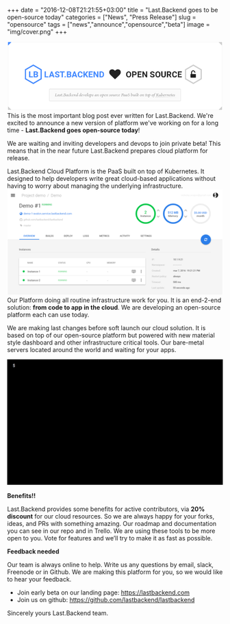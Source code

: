 +++
date = "2016-12-08T21:21:55+03:00"
title = "Last.Backend goes to be open-source today"
categories = ["News", "Press Release"]
slug = "opensource"
tags = ["news","announce","opensource","beta"]
image = "img/cover.png"
+++

![Dashboard](/img/announce/pr_im_0_3.png)
This is the most important blog post ever written for Last.Backend. We're excited to announce a new version of platform we've working on for a long time - **Last.Backend goes open-source today**!

We are waiting and inviting developers and devops to join private beta! This means that in the near future Last.Backend prepares cloud platform for release.
<!--more-->
Last.Backend Cloud Platform is the PaaS built on top of Kubernetes. It designed to help developers write great cloud-based applications without having to worry about managing the underlying infrastructure.
![Dashboard](/img/announce/pr_im_4.png)
Our Platform doing all routine infrastructure work for you. It is an end-2-end solution: **from code to app in the cloud**. We are developing an open-source platform each can use today.

We are making last changes before soft launch our cloud solution. 
It is based on top of our open-source platform but powered with new material style dashboard and other infrastructure critical tools.
Our bare-metal servers located around the world and waiting for your apps. 

![Sources](/img/announce/cli_3.gif)

**Benefits!!**

Last.Backend provides some benefits for active contributors, via **20% discount** for our cloud resources. So we are always happy for your forks, ideas, and PRs with something amazing.
Our roadmap and documentation you can see in our repo and in Trello. We are using these tools to be more open to you. Vote for features and we’ll try to make it as fast as possible.

**Feedback needed**

Our team is always online to help. Write us any questions by email, slack, Freenode or in Github. We are making this platform for you, so we would like to hear your feedback.

- Join early beta on our landing page: https://lastbackend.com
- Join us on github: https://github.com/lastbackend/lastbackend 

Sincerely yours Last.Backend team.

